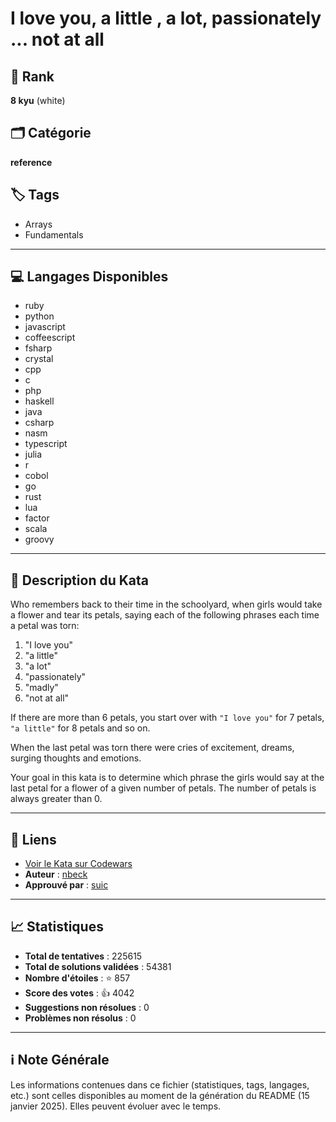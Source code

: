 # I love you,  a little ,  a lot,  passionately ... not at all

## 🏅 Rank
**8 kyu** (white)

## 🗂️ Catégorie
**reference**

## 🏷️ Tags
- Arrays
- Fundamentals

---

## 💻 Langages Disponibles
- ruby
- python
- javascript
- coffeescript
- fsharp
- crystal
- cpp
- c
- php
- haskell
- java
- csharp
- nasm
- typescript
- julia
- r
- cobol
- go
- rust
- lua
- factor
- scala
- groovy

---

## 📜 Description du Kata

Who remembers back to their time in the schoolyard, when girls would take a flower and tear its petals, saying each of the following phrases each time a petal was torn:

1. "I love you"
2. "a little"
3. "a lot"
4. "passionately"
5. "madly"
6. "not at all"

If there are more than 6 petals, you start over with `"I love you"` for 7 petals, `"a little"` for 8 petals and so on.

When the last petal was torn there were cries of excitement, dreams, surging thoughts and emotions.

Your goal in this kata is to determine which phrase the girls would say at the last petal for a flower of a given number of petals. The number of petals is always greater than 0.

---

## 🔗 Liens
- [Voir le Kata sur Codewars](https://www.codewars.com/kata/57f24e6a18e9fad8eb000296)
- **Auteur** : [nbeck](https://www.codewars.com/users/nbeck)
- **Approuvé par** : [suic](https://www.codewars.com/users/suic)

---

## 📈 Statistiques
- **Total de tentatives** : 225615
- **Total de solutions validées** : 54381
- **Nombre d'étoiles** : ⭐ 857
- **Score des votes** : 👍 4042
- **Suggestions non résolues** : 0
- **Problèmes non résolus** : 0

---

## ℹ️ Note Générale
Les informations contenues dans ce fichier (statistiques, tags, langages, etc.) sont celles disponibles au moment de la génération du README (15 janvier 2025). Elles peuvent évoluer avec le temps.

